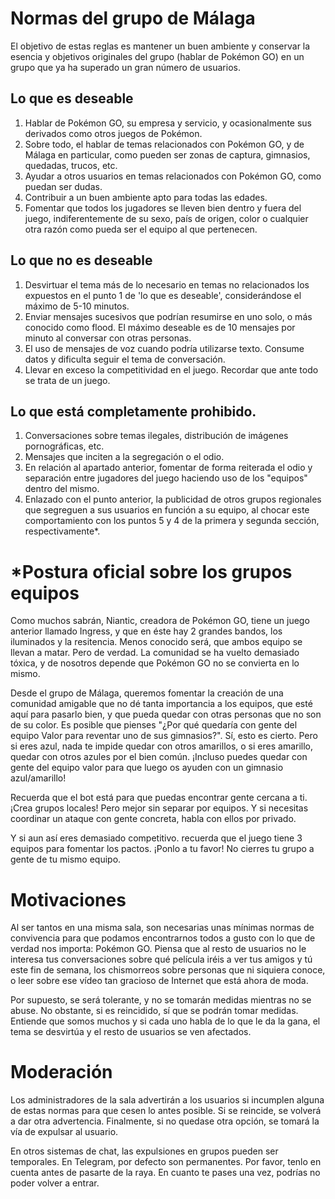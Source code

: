 # Normas del grupo de Málaga
El objetivo de estas reglas es mantener un buen ambiente y conservar la esencia y objetivos originales del grupo (hablar de Pokémon GO) en un grupo que ya ha superado un gran número de usuarios.

## Lo que es deseable
1. Hablar de Pokémon GO, su empresa y servicio, y ocasionalmente sus derivados como otros juegos de Pokémon.
2. Sobre todo, el hablar de temas relacionados con Pokémon GO, y de Málaga en particular, como pueden ser zonas de captura, gimnasios, quedadas, trucos, etc.
3. Ayudar a otros usuarios en temas relacionados con Pokémon GO, como puedan ser dudas.
4. Contribuir a un buen ambiente apto para todas las edades.
5. Fomentar que todos los jugadores se lleven bien dentro y fuera del juego, indiferentemente de su sexo, país de origen, color o cualquier otra razón como pueda ser el equipo al que pertenecen.

## Lo que no es deseable
1. Desvirtuar el tema más de lo necesario en temas no relacionados los expuestos en el punto 1 de 'lo que es deseable', considerándose el máximo de 5-10 minutos.
2. Enviar mensajes sucesivos que podrían resumirse en uno solo, o más conocido como flood. El máximo deseable es de 10 mensajes por minuto al conversar con otras personas.
3. El uso de mensajes de voz cuando podría utilizarse texto. Consume datos y dificulta seguir el tema de conversación.
4. Llevar en exceso la competitividad en el juego. Recordar que ante todo se trata de un juego.

## Lo que está completamente prohibido.
1. Conversaciones sobre temas ilegales, distribución de imágenes pornográficas, etc.
2. Mensajes que inciten a la segregación o el odio.
3. En relación al apartado anterior, fomentar de forma reiterada el odio y separación entre jugadores del juego haciendo uso de los "equipos" dentro del mismo.
4. Enlazado con el punto anterior, la publicidad de otros grupos regionales que segreguen a sus usuarios en función a su equipo, al chocar este comportamiento con los puntos 5 y 4 de la primera y segunda sección, respectivamente*.

# *Postura oficial sobre los grupos equipos
Como muchos sabrán, Niantic, creadora de Pokémon GO, tiene un juego anterior llamado Ingress, y que en éste hay 2 grandes bandos, los iluminados y la resitencia. Menos conocido será, que ambos equipo se llevan a matar. Pero de verdad. La comunidad se ha vuelto demasiado tóxica, y de nosotros depende que Pokémon GO no se convierta en lo mismo.

Desde el grupo de Málaga, queremos fomentar la creación de una comunidad amigable que no dé tanta importancia a los equipos, que esté aquí para pasarlo bien, y que pueda quedar con otras personas que no son de su color. Es posible que pienses "¿Por qué quedaría con gente del equipo Valor para reventar uno de sus gimnasios?". Sí, esto es cierto. Pero si eres azul, nada te impide quedar con otros amarillos, o si eres amarillo, quedar con otros azules por el bien común. ¡Incluso puedes quedar con gente del equipo valor para que luego os ayuden con un gimnasio azul/amarillo!

Recuerda que el bot está para que puedas encontrar gente cercana a ti. ¡Crea grupos locales! Pero mejor sin separar por equipos. Y si necesitas coordinar un ataque con gente concreta, habla con ellos por privado.

Y si aun así eres demasiado competitivo. recuerda que el juego tiene 3 equipos para fomentar los pactos. ¡Ponlo a tu favor! No cierres tu grupo a gente de tu mismo equipo.

# Motivaciones
Al ser tantos en una misma sala, son necesarias unas mínimas normas de convivencia para que podamos encontrarnos todos a gusto con lo que de verdad nos importa: Pokémon GO. Piensa que al resto de usuarios no le interesa tus conversaciones sobre qué película iréis a ver tus amigos y tú este fin de semana, los chismorreos sobre personas que ni siquiera conoce, o leer sobre ese vídeo tan gracioso de Internet que está ahora de moda.

Por supuesto, se será tolerante, y no se tomarán medidas mientras no se abuse. No obstante, si es reincidido, sí que se podrán tomar medidas. Entiende que somos muchos y si cada uno habla de lo que le da la gana, el tema se desvirtúa y el resto de usuarios se ven afectados.

# Moderación
Los administradores de la sala advertirán a los usuarios si incumplen alguna de estas normas para que cesen lo antes posible. Si se reincide, se volverá a dar otra advertencia. Finalmente, si no quedase otra opción, se tomará la vía de expulsar al usuario.

En otros sistemas de chat, las expulsiones en grupos pueden ser temporales. En Telegram, por defecto son permanentes. Por favor, tenlo en cuenta antes de pasarte de la raya. En cuanto te pases una vez, podrías no poder volver a entrar.
